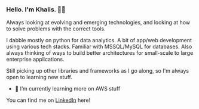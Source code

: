### Hello. I'm Khalis. 🙋‍♂️

Always looking at evolving and emerging technologies, and looking at how to solve problems with the correct tools.

I dabble mostly on python for data analytics. A bit of app/web development using various tech stacks. Familiar with MSSQL/MySQL for databases. Also always thinking of ways to build better architectures for small-scale to large enterprise applications.

Still picking up other libraries and frameworks as I go along, so I'm always open to learning new stuff.

- 🌱 I’m currently learning more on AWS stuff

You can find me on [LinkedIn](https://www.linkedin.com/in/khaliskassim/) here!
<!--
**kkhalis/kkhalis** is a ✨ _special_ ✨ repository because its `README.md` (this file) appears on your GitHub profile.

Here are some ideas to get you started:

- 🔭 I’m currently working on ...
- 🌱 I’m currently learning ...
- 👯 I’m looking to collaborate on ...
- 🤔 I’m looking for help with ...
- 💬 Ask me about ...
- 📫 How to reach me: ...
- 😄 Pronouns: ...
- ⚡ Fun fact: ...
-->
